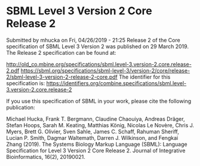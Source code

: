 # SBML Level 3 Version 2 Core Release 2
Submitted by mhucka on Fri, 04/26/2019 - 21:25
Release 2 of the Core specification of SBML Level 3 Version 2 was published on 29 March 2019. The Release 2 specification can be found at:

http://old_co.mbine.org/specifications/sbml.level-3.version-2.core.release-2.pdf
https://sbml.org/specifications/sbml-level-3/version-2/core/release-2/sbml-level-3-version-2-release-2-core.pdf
The identifier for this specification is: https://identifiers.org/combine.specifications/sbml.level-3.version-2.core.release-2

If you use this specification of SBML in your work, please cite the following publication:

Michael Hucka, Frank T. Bergmann, Claudine Chaouiya, Andreas Dräger, Stefan Hoops, Sarah M. Keating, Matthias König, Nicolas Le Novère, Chris J. Myers, Brett G. Olivier, Sven Sahle, James C. Schaff, Rahuman Sheriff, Lucian P. Smith, Dagmar Waltemath, Darren J. Wilkinson, and Fengkai Zhang (2019). The Systems Biology Markup Language (SBML): Language Specification for Level 3 Version 2 Core Release 2. Journal of Integrative Bioinformatics, 16(2), 20190021.